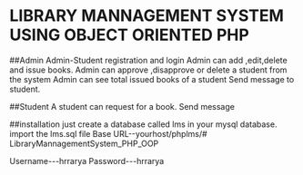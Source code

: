 # LIBRARY MANNAGEMENT SYSTEM USING OBJECT ORIENTED PHP

##Admin
 Admin-Student registration and login
 Admin can add ,edit,delete and issue books.
 Admin can approve ,disapprove or delete a student from the system
 Admin can see total issued books of a student
 Send message to student.

##Student
 A student can request for a book. 
 Send message

##installation
 just create a database called lms in your mysql database.
 import the lms.sql file
 Base URL--yourhost/phplms/# LibraryMannagementSystem_PHP_OOP
 
 
 Username---hrrarya
 Password---hrrarya
